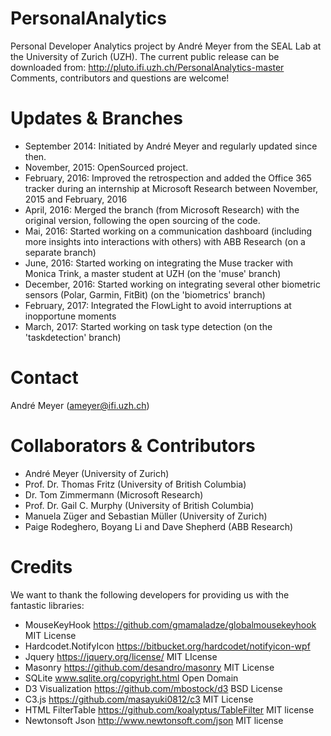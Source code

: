 # PersonalAnalytics
Personal Developer Analytics project by André Meyer from the SEAL Lab at the University of Zurich (UZH). The current public release can be downloaded from: http://pluto.ifi.uzh.ch/PersonalAnalytics-master Comments, contributors and questions are welcome! 

# Updates & Branches

- September 2014: Initiated by André Meyer and regularly updated since then.
- November, 2015: OpenSourced project.
- February, 2016: Improved the retrospection and added the Office 365 tracker during an internship at Microsoft Research between November, 2015 and February, 2016
- April, 2016: Merged the branch (from Microsoft Research) with the original version, following the open sourcing of the code.
- Mai, 2016: Started working on a communication dashboard (including more insights into interactions with others) with ABB Research (on a separate branch)
- June, 2016: Started working on integrating the Muse tracker with Monica Trink, a master student at UZH (on the 'muse' branch)
- December, 2016: Started working on integrating several other biometric sensors (Polar, Garmin, FitBit) (on the 'biometrics' branch)
- February, 2017: Integrated the FlowLight to avoid interruptions at inopportune moments
- March, 2017: Started working on task type detection (on the 'taskdetection' branch)

# Contact
André Meyer (ameyer@ifi.uzh.ch)


# Collaborators & Contributors
- André Meyer (University of Zurich)
- Prof. Dr. Thomas Fritz (University of British Columbia)
- Dr. Tom Zimmermann (Microsoft Research)
- Prof. Dr. Gail C. Murphy (University of British Columbia)
- Manuela Züger and Sebastian Müller (University of Zurich)
- Paige Rodeghero, Boyang Li and Dave Shepherd (ABB Research)


# Credits
We want to thank the following developers for providing us with the fantastic libraries:
- MouseKeyHook https://github.com/gmamaladze/globalmousekeyhook MIT License
- Hardcodet.NotifyIcon https://bitbucket.org/hardcodet/notifyicon-wpf 
- Jquery https://jquery.org/license/ MIT LIcense
- Masonry https://github.com/desandro/masonry MIT License
- SQLite www.sqlite.org/copyright.html Open Domain 
- D3 Visualization https://github.com/mbostock/d3 BSD License
- C3.js https://github.com/masayuki0812/c3 MIT License 
- HTML FilterTable https://github.com/koalyptus/TableFilter MIT license
- Newtonsoft Json http://www.newtonsoft.com/json MIT license
